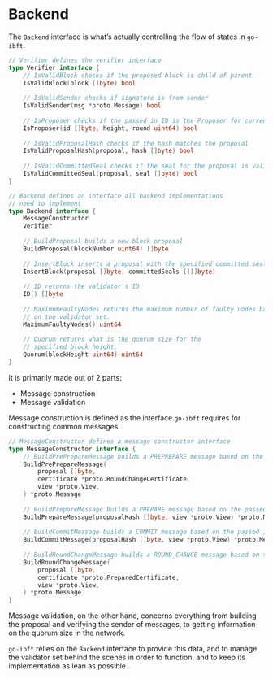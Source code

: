 # Backend

The `Backend` interface is what’s actually controlling the flow of states in `go-ibft`.

```go
// Verifier defines the verifier interface
type Verifier interface {
    // IsValidBlock checks if the proposed block is child of parent
    IsValidBlock(block []byte) bool
    
    // IsValidSender checks if signature is from sender
    IsValidSender(msg *proto.Message) bool
    
    // IsProposer checks if the passed in ID is the Proposer for current view (sequence, round)
    IsProposer(id []byte, height, round uint64) bool
    
    // IsValidProposalHash checks if the hash matches the proposal
    IsValidProposalHash(proposal, hash []byte) bool
    
    // IsValidCommittedSeal checks if the seal for the proposal is valid
    IsValidCommittedSeal(proposal, seal []byte) bool
}

// Backend defines an interface all backend implementations
// need to implement
type Backend interface {
    MessageConstructor
    Verifier
    
    // BuildProposal builds a new block proposal
    BuildProposal(blockNumber uint64) []byte
    
    // InsertBlock inserts a proposal with the specified committed seals
    InsertBlock(proposal []byte, committedSeals [][]byte)
    
    // ID returns the validator's ID
    ID() []byte
    
    // MaximumFaultyNodes returns the maximum number of faulty nodes based
    // on the validator set.
    MaximumFaultyNodes() uint64
    
    // Quorum returns what is the quorum size for the
    // specified block height.
    Quorum(blockHeight uint64) uint64
}
```

It is primarily made out of 2 parts:

- Message construction
- Message validation

Message construction is defined as the interface `go-ibft` requires for constructing common messages.

```go
// MessageConstructor defines a message constructor interface
type MessageConstructor interface {
    // BuildPrePrepareMessage builds a PREPREPARE message based on the passed in proposal
    BuildPrePrepareMessage(
        proposal []byte,
        certificate *proto.RoundChangeCertificate,
        view *proto.View,
    ) *proto.Message
    
    // BuildPrepareMessage builds a PREPARE message based on the passed in proposal
    BuildPrepareMessage(proposalHash []byte, view *proto.View) *proto.Message
    
    // BuildCommitMessage builds a COMMIT message based on the passed in proposal
    BuildCommitMessage(proposalHash []byte, view *proto.View) *proto.Message
    
    // BuildRoundChangeMessage builds a ROUND_CHANGE message based on the passed in proposal
    BuildRoundChangeMessage(
        proposal []byte,
        certificate *proto.PreparedCertificate,
        view *proto.View,
    ) *proto.Message
}
```

Message validation, on the other hand, concerns everything from building the proposal and verifying the sender of messages, to getting information on the quorum size in the network.

`go-ibft` relies on the `Backend` interface to provide this data, and to manage the validator set behind the scenes in order to function, and to keep its implementation as lean as possible.
